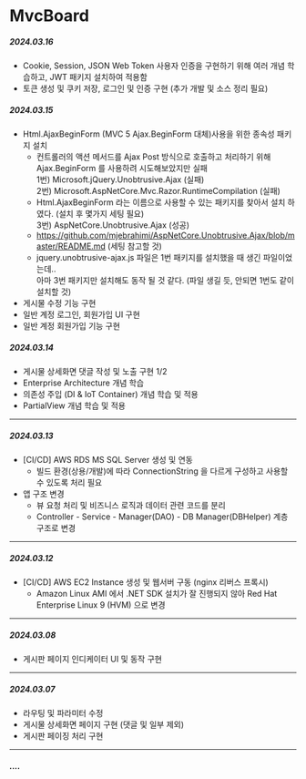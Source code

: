 # MvcBoard

#####  2024.03.16
+ Cookie, Session, JSON Web Token
  사용자 인증을 구현하기 위해 여러 개념 학습하고, JWT 패키지 설치하여 적용함   
+ 토큰 생성 및 쿠키 저장, 로그인 및 인증 구현 (추가 개발 및 소스 정리 필요)

#####  2024.03.15
+ Html.AjaxBeginForm (MVC 5 Ajax.BeginForm 대체)사용을 위한 종속성 패키지 설치
  - 컨트롤러의 액션 메서드를 Ajax Post 방식으로 호출하고 처리하기 위해 Ajax.BeginForm 를 사용하려 시도해보았지만 실패   
       1번) Microsoft.jQuery.Unobtrusive.Ajax (실패)   
       2번) Microsoft.AspNetCore.Mvc.Razor.RuntimeCompilation (실패)
  - Html.AjaxBeginForm 라는 이름으로 사용할 수 있는 패키지를 찾아서 설치 하였다. (설치 후 몇가지 세팅 필요)   
       3번) AspNetCore.Unobtrusive.Ajax (성공)
  - https://github.com/mjebrahimi/AspNetCore.Unobtrusive.Ajax/blob/master/README.md (세팅 참고할 것)
  - jquery.unobtrusive-ajax.js 파일은 1번 패키지를 설치했을 때 생긴 파일이었는데..   
  아마 3번 패키지만 설치해도 동작 될 것 같다. (파일 생길 듯, 안되면 1번도 같이 설치할 것)
+ 게시물 수정 기능 구현
+ 일반 계정 로그인, 회원가입 UI 구현
+ 일반 계정 회원가입 기능 구현

#####  2024.03.14
+ 게시물 상세화면 댓글 작성 및 노출 구현 1/2
+ Enterprise Architecture 개념 학습
+ 의존성 주입 (DI & IoT Container) 개념 학습 및 적용
+ PartialView 개념 학습 및 적용
  
-----
#####  2024.03.13
+ [CI/CD] AWS RDS MS SQL Server 생성 및 연동
  - 빌드 환경(상용/개발)에 따라 ConnectionString 을 다르게 구성하고 사용할 수 있도록 처리 필요
+ 앱 구조 변경
  - 뷰 요청 처리 및 비즈니스 로직과 데이터 관련 코드를 분리
  - Controller - Service - Manager(DAO) - DB Manager(DBHelper) 계층 구조로 변경

-----
##### 2024.03.12
+ [CI/CD] AWS EC2 Instance 생성 및 웹서버 구동 (nginx 리버스 프록시)
  - Amazon Linux AMI 에서 .NET SDK 설치가 잘 진행되지 않아 Red Hat Enterprise Linux 9 (HVM) 으로 변경

-----
##### 2024.03.08
+ 게시판 페이지 인디케이터 UI 및 동작 구현

-----
##### 2024.03.07
+ 라우팅 및 파라미터 수정
+ 게시물 상세화면 페이지 구현 (댓글 및 일부 제외)
+ 게시판 페이징 처리 구현

-----
##### ....
